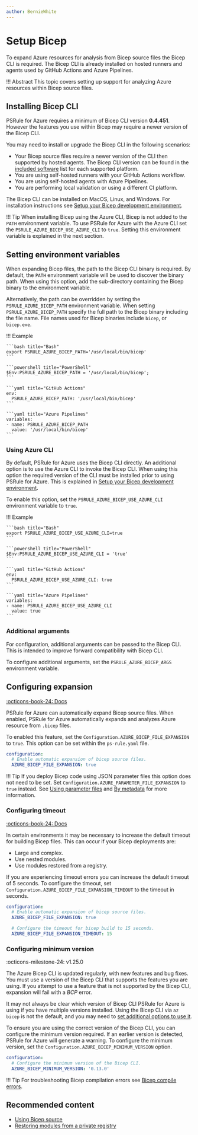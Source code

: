 ```yaml
---
author: BernieWhite
---
```


# Setup Bicep

To expand Azure resources for analysis from Bicep source files the Bicep CLI is required.
The Bicep CLI is already installed on hosted runners and agents used by GitHub Actions and Azure Pipelines.

!!! Abstract
    This topic covers setting up support for analyzing Azure resources within Bicep source files.

## Installing Bicep CLI

PSRule for Azure requires a minimum of Bicep CLI version **0.4.451**.
However the features you use within Bicep may require a newer version of the Bicep CLI.

You may need to install or upgrade the Bicep CLI in the following scenarios:

- Your Bicep source files require a newer version of the CLI then supported by hosted agents.
  The Bicep CLI version can be found in the [included software][1] list for each supported platform.
- You are using self-hosted runners with your GitHub Actions workflow.
- You are using self-hosted agents with Azure Pipelines.
- You are performing local validation or using a different CI platform.

The Bicep CLI can be installed on MacOS, Linux, and Windows.
For installation instructions see [Setup your Bicep development environment][2].

  [1]: https://github.com/actions/virtual-environments
  [2]: https://docs.microsoft.com/azure/azure-resource-manager/bicep/install

!!! Tip
    When installing Bicep using the Azure CLI, Bicep is not added to the `PATH` environment variable.
    To use PSRule for Azure with the Azure CLI set the `PSRULE_AZURE_BICEP_USE_AZURE_CLI` to `true`.
    Setting this environment variable is explained in the next section.

## Setting environment variables

When expanding Bicep files, the path to the Bicep CLI binary is required.
By default, the `PATH` environment variable will be used to discover the binary path.
When using this option, add the sub-directory containing the Bicep binary to the environment variable.

Alternatively, the path can be overridden by setting the `PSRULE_AZURE_BICEP_PATH` environment variable.
When setting `PSRULE_AZURE_BICEP_PATH` specify the full path to the Bicep binary including the file name.
File names used for Bicep binaries include `bicep`, or `bicep.exe`.

!!! Example

    ```bash title="Bash"
    export PSRULE_AZURE_BICEP_PATH='/usr/local/bin/bicep'
    ```

    ```powershell title="PowerShell"
    $Env:PSRULE_AZURE_BICEP_PATH = '/usr/local/bin/bicep';
    ```

    ```yaml title="GitHub Actions"
    env:
      PSRULE_AZURE_BICEP_PATH: '/usr/local/bin/bicep'
    ```

    ```yaml title="Azure Pipelines"
    variables:
    - name: PSRULE_AZURE_BICEP_PATH
      value: '/usr/local/bin/bicep'
    ```

### Using Azure CLI

By default, PSRule for Azure uses the Bicep CLI directly.
An additional option is to use the Azure CLI to invoke the Bicep CLI.
When using this option the required version of the CLI must be installed prior to using PSRule for Azure.
This is explained in [Setup your Bicep development environment][3].

To enable this option, set the `PSRULE_AZURE_BICEP_USE_AZURE_CLI` environment variable to `true`.

!!! Example

    ```bash title="Bash"
    export PSRULE_AZURE_BICEP_USE_AZURE_CLI=true
    ```

    ```powershell title="PowerShell"
    $Env:PSRULE_AZURE_BICEP_USE_AZURE_CLI = 'true'
    ```

    ```yaml title="GitHub Actions"
    env:
      PSRULE_AZURE_BICEP_USE_AZURE_CLI: true
    ```

    ```yaml title="Azure Pipelines"
    variables:
    - name: PSRULE_AZURE_BICEP_USE_AZURE_CLI
      value: true
    ```

  [3]: https://docs.microsoft.com/azure/azure-resource-manager/bicep/install#azure-cli

### Additional arguments

For configuration, additional arguments can be passed to the Bicep CLI.
This is intended to improve forward compatibility with Bicep CLI.

To configure additional arguments, set the `PSRULE_AZURE_BICEP_ARGS` environment variable.

## Configuring expansion

[:octicons-book-24: Docs][4]

PSRule for Azure can automatically expand Bicep source files.
When enabled, PSRule for Azure automatically expands and analyzes Azure resource from `.bicep` files.

To enabled this feature, set the `Configuration.AZURE_BICEP_FILE_EXPANSION` to `true`.
This option can be set within the `ps-rule.yaml` file.

```yaml title="ps-rule.yaml"
configuration:
  # Enable automatic expansion of bicep source files.
  AZURE_BICEP_FILE_EXPANSION: true
```

!!! Tip
    If you deploy Bicep code using JSON parameter files this option does not need to be set.
    Set `Configuration.AZURE_PARAMETER_FILE_EXPANSION` to `true` instead.
    See [Using parameter files][5] and [By metadata][6] for more information.

  [4]: configuring-expansion#bicep-source-expansion
  [5]: ../using-bicep.md#using-parameter-files
  [6]: ../using-templates.md#by-metadata

### Configuring timeout

[:octicons-book-24: Docs][7]

In certain environments it may be necessary to increase the default timeout for building Bicep files.
This can occur if your Bicep deployments are:

- Large and complex.
- Use nested modules.
- Use modules restored from a registry.

If you are experiencing timeout errors you can increase the default timeout of 5 seconds.
To configure the timeout, set `Configuration.AZURE_BICEP_FILE_EXPANSION_TIMEOUT` to the timeout in seconds.

```yaml title="ps-rule.yaml"
configuration:
  # Enable automatic expansion of bicep source files.
  AZURE_BICEP_FILE_EXPANSION: true

  # Configure the timeout for bicep build to 15 seconds.
  AZURE_BICEP_FILE_EXPANSION_TIMEOUT: 15
```

  [7]: configuring-expansion.md#bicep-compilation-timeout

### Configuring minimum version

:octicons-milestone-24: v1.25.0

The Azure Bicep CLI is updated regularly, with new features and bug fixes.
You must use a version of the Bicep CLI that supports the features you are using.
If you attempt to use a feature that is not supported by the Bicep CLI, expansion will fail with a _BCP_ error.

It may not always be clear which version of Bicep CLI PSRule for Azure is using if you have multiple versions installed.
Using the Bicep CLI via `az bicep` is not the default, and you may need to [set additional options to use it](#using-azure-cli).

To ensure you are using the correct version of the Bicep CLI, you can configure the minimum version required.
If an earlier version is detected, PSRule for Azure will generate a warning.
To configure the minimum version, set the `Configuration.AZURE_BICEP_MINIMUM_VERSION` option.

```yaml title="ps-rule.yaml"
configuration:
  # Configure the minimum version of the Bicep CLI.
  AZURE_BICEP_MINIMUM_VERSION: '0.13.0'
```

!!! Tip
    For troubleshooting Bicep compilation errors see [Bicep compile errors][8].

  [8]: ../troubleshooting.md#bicep-compile-errors

## Recommended content

- [Using Bicep source](../using-bicep.md)
- [Restoring modules from a private registry](../using-bicep.md#restoring-modules-from-a-private-registry)
